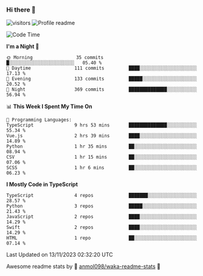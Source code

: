 ### Hi there 👋  
![visitors](https://visitor-badge.laobi.icu/badge?page_id=leverglowh) ![Profile readme](https://github.com/leverglowh/leverglowh/workflows/Profile%20readme/badge.svg?branch=master)

<!--START_SECTION:waka-->
![Code Time](http://img.shields.io/badge/Code%20Time-2%2C486%20hrs%2029%20mins-blue)

**I'm a Night 🦉** 

```text
🌞 Morning                35 commits          █░░░░░░░░░░░░░░░░░░░░░░░░   05.40 % 
🌆 Daytime                111 commits         ████░░░░░░░░░░░░░░░░░░░░░   17.13 % 
🌃 Evening                133 commits         █████░░░░░░░░░░░░░░░░░░░░   20.52 % 
🌙 Night                  369 commits         ██████████████░░░░░░░░░░░   56.94 % 
```


📊 **This Week I Spent My Time On** 

```text
💬 Programming Languages: 
TypeScript               9 hrs 53 mins       ██████████████░░░░░░░░░░░   55.34 % 
Vue.js                   2 hrs 39 mins       ████░░░░░░░░░░░░░░░░░░░░░   14.89 % 
Python                   1 hr 35 mins        ██░░░░░░░░░░░░░░░░░░░░░░░   08.94 % 
CSV                      1 hr 15 mins        ██░░░░░░░░░░░░░░░░░░░░░░░   07.06 % 
SCSS                     1 hr 6 mins         ██░░░░░░░░░░░░░░░░░░░░░░░   06.23 % 
```

**I Mostly Code in TypeScript** 

```text
TypeScript               4 repos             ███████░░░░░░░░░░░░░░░░░░   28.57 % 
Python                   3 repos             █████░░░░░░░░░░░░░░░░░░░░   21.43 % 
JavaScript               2 repos             ████░░░░░░░░░░░░░░░░░░░░░   14.29 % 
Swift                    2 repos             ████░░░░░░░░░░░░░░░░░░░░░   14.29 % 
HTML                     1 repo              ██░░░░░░░░░░░░░░░░░░░░░░░   07.14 % 
```




 Last Updated on 13/11/2023 02:32:20 UTC
<!--END_SECTION:waka-->


Awesome readme stats by :star2: [anmol098/waka-readme-stats](https://github.com/anmol098/waka-readme-stats) :star2:
